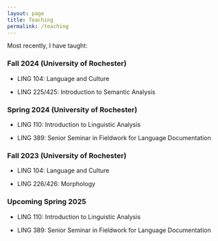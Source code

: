 ```yaml
---
layout: page
title: Teaching
permalink: /teaching
---
```


Most recently, I have taught:

### Fall 2024 (University of Rochester)

 - LING 104: Language and Culture

 - LING 225/425: Introduction to Semantic Analysis

### Spring 2024 (University of Rochester)

 - LING 110: Introduction to Linguistic Analysis

 - LING 389: Senior Seminar in Fieldwork for Language Documentation
 
### Fall 2023 (University of Rochester)

 - LING 104: Language and Culture

 - LING 226/426: Morphology

### Upcoming Spring 2025

 - LING 110: Introduction to Linguistic Analysis
  
 - LING 389: Senior Seminar in Fieldwork for Language Documentation
 
 
